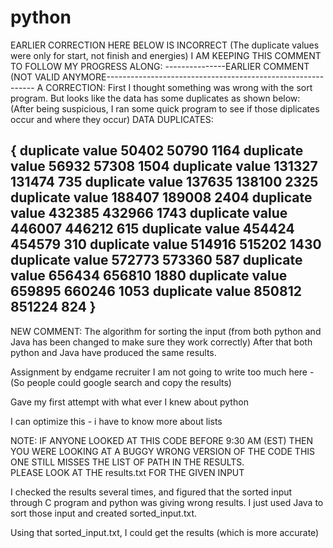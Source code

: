 python
======
EARLIER CORRECTION HERE BELOW IS INCORRECT (The duplicate values were only for start, not finish and energies)
I AM KEEPING THIS COMMENT TO FOLLOW MY PROGRESS ALONG:
---------------EARLIER COMMENT (NOT VALID ANYMORE------------------------------------------------------------
A CORRECTION:
  First I thought something was wrong with the sort program.  But looks like the data has some duplicates as shown below:
  (After being suspicious, I ran some quick program to see if those diplicates occur and where they occur)
  DATA DUPLICATES:
  
  {
   duplicate value 50402 50790 1164
   duplicate value 56932 57308 1504
   duplicate value 131327 131474 735
   duplicate value 137635 138100 2325
   duplicate value 188407 189008 2404
   duplicate value 432385 432966 1743
   duplicate value 446007 446212 615
   duplicate value 454424 454579 310 
   duplicate value 514916 515202 1430
   duplicate value 572773 573360 587
   duplicate value 656434 656810 1880
   duplicate value 659895 660246 1053
   duplicate value 850812 851224 824 
  }
  ------------------------------------------------------------------------
  NEW COMMENT:
  The algorithm for sorting the input (from both python and Java has been changed to make sure they work correctly)
  After that both python and Java have produced the same results.
  
  
  
Assignment by endgame recruiter
I am not going to write too much here - (So people could google search and copy the results)

Gave my first attempt with what ever I knew about python

I can optimize this - i have to know more about lists

NOTE:  IF ANYONE LOOKED AT THIS CODE BEFORE 9:30 AM (EST) THEN YOU WERE LOOKING AT A BUGGY WRONG VERSION OF THE CODE
      THIS ONE STILL MISSES THE LIST OF PATH IN THE RESULTS.  
      PLEASE LOOK AT THE results.txt FOR THE GIVEN INPUT

I checked the results several times, and figured that the sorted input through C program and python was giving wrong results. I just used Java to sort those input and created sorted_input.txt.

Using that sorted_input.txt, I could get the results (which is more accurate)
